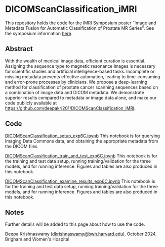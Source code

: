 # DICOMScanClassification_iMRI

This repository holds the code for the iMRI Symposium poster "Image and Metadata Fusion for Automatic Classification of Prostate MR Series". See the symposium information [here](https://imri2024.org/). 

## Abstract

With the wealth of medical image data, efficient curation is essential. Assigning the sequence type to magnetic resonance images is necessary for scientific studies and artificial intelligence-based tasks. Incomplete or missing metadata prevents effective automation, leading to time-consuming and error-prone processes by clinicians. We propose a deep-learning method for classification of prostate cancer scanning sequences based on a combination of image data and DICOM metadata. We demonstrate superior results compared to metadata or image data alone, and make our code publicly available at https://github.com/deepakri201/DICOMScanClassification_iMRI.

## Code

[DICOMScanClassification_setup_exp6C.ipynb](DICOMScanClassification_setup_exp6C.ipynb)
This notebook is for querying Imaging Data Commons data, and obtaining the appropriate metadata from the DICOM files. 

[DICOMScanClassification_train_and_test_exp6C.ipynb](DICOMScanClassification_train_and_test_exp6C.ipynb) This notebook is for the training and test data setup, running training/validation for the three models, and for running inference. Figures and tables are also produced in this notebook. 

[DICOMScanClassification_examine_results_exp6C.ipynb](DICOMScanClassification_examine_results_exp6C.ipynb) This notebook is for the training and test data setup, running training/validation for the three models, and for running inference. Figures and tables are also produced in this notebook. 


## Notes

Further details will be added to this page about how to use the code.



Deepa Krishnaswamy (dkrishnaswamy@bwh.harvard.edu), October 2024, Brigham and Women's Hospital
